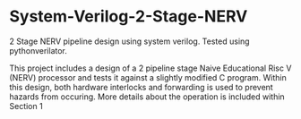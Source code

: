 # System-Verilog-2-Stage-NERV
 2 Stage NERV pipeline design using system verilog. Tested using pythonverilator.

This project includes a design of a 2 pipeline stage Naive Educational Risc V (NERV) processor and tests it against a slightly modified C program.
Within this design, both hardware interlocks and forwarding is used to prevent hazards from occuring.
More details about the operation is included within Section 1
